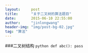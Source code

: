 ```yaml
---
layout:     post
title:      "关于二叉树的算法题目"
date:       2015-06-10 22:55:00
author:     "jinlongwang"
header-img: "img/post-bg-02.jpg"
tag: "算法"
---
```

###二叉树结构
    ```python
    def abc():
        pass
    ```
